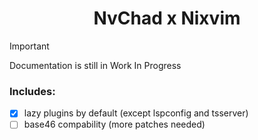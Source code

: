 <h1 align="center">NvChad x Nixvim</h1>

> [!IMPORTANT]
> Documentation is still in Work In Progress

### Includes:
- [x] lazy plugins by default (except lspconfig and tsserver)
- [ ] base46 compability (more patches needed)
